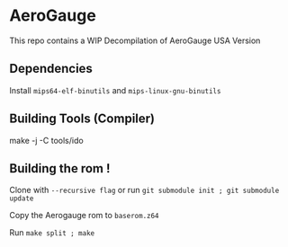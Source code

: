 # AeroGauge

This repo contains a WIP Decompilation of AeroGauge USA Version

## Dependencies

Install ``mips64-elf-binutils`` and ``mips-linux-gnu-binutils
``
## Building Tools (Compiler)
  make -j -C tools/ido

## Building the rom !
Clone with ``--recursive flag`` or run ``git submodule init ; git submodule update``

Copy the Aerogauge rom to ``baserom.z64``

Run ``make split ; make``
